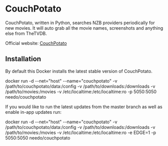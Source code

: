# CouchPotato

CouchPotato, written in Python, searches NZB providers periodically for new movies. It will auto grab all the movie names, screenshots and anything else from TheTVDB.

Official website: [CouchPotato](https://couchpota.to/)

## Installation

By default this Docker installs the latest stable version of CouchPotato.

  docker run -d --net="host" --name="couchpotato" -v /path/to/couchpotato/data:/config -v /path/to/downloads:/downloads -v /path/to/movies:/movies -v /etc/localtime:/etc/localtime:ro -p 5050:5050 needo/couchpotato

If you would like to run the latest updates from the master branch as well as enable in-app updates run:

  docker run -d --net="host" --name="couchpotato" -v /path/to/couchpotato/data:/config -v /path/to/downloads:/downloads -v /path/to/movies:/movies -v /etc/localtime:/etc/localtime:ro -e EDGE=1 -p 5050:5050 needo/couchpotato